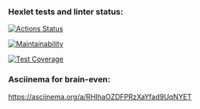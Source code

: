 ### Hexlet tests and linter status:
[![Actions Status](https://github.com/Spring-Silver-Bird/python-project-lvl1/workflows/hexlet-check/badge.svg)](https://github.com/Spring-Silver-Bird/python-project-lvl1/actions)

[![Maintainability](https://api.codeclimate.com/v1/badges/c6d4902fcfb210a114c9/maintainability)](https://codeclimate.com/github/Spring-Silver-Bird/python-project-lvl1/maintainability)

[![Test Coverage](https://api.codeclimate.com/v1/badges/c6d4902fcfb210a114c9/test_coverage)](https://codeclimate.com/github/Spring-Silver-Bird/python-project-lvl1/test_coverage)

### Asciinema for brain-even:

https://asciinema.org/a/RHIhaOZDFPRzXaYfad9UqNYET

